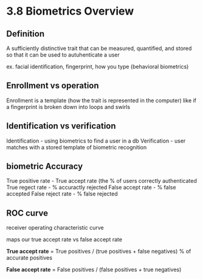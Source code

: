 # 3.8 Biometrics Overview 

## Definition
A sufficiently distinctive trait that can be measured, quantified, and stored so that it can be used to autuhenticate a user

ex. facial identification, fingerprint, how you type (behavioral biometrics) 

## Enrollment vs operation 

Enrollment is a template (how the trait is represented in the computer) like if a fingerprint is broken down into loops and swirls 

## Identification vs verification
Identification - using biometrics to find a user in a db
Verification - user matches with a stored template of biometric recognition 

## biometric Accuracy 
True positive rate - True accept rate (the % of users correctly authenticated
True regect rate - % accuractly rejected
False accept rate - % false accepted 
False reject rate - % false rejected

## ROC curve 
receiver operating characteristic curve 

maps our true accept rate vs false accept rate 

**True accept rate** = True positives / (true positives + false negatives) 
% of accurate positives 

**False accept rate** = False positives / (false positives + true negatives) 



